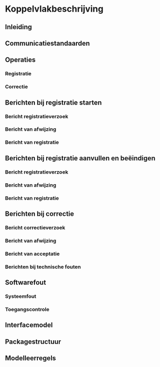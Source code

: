 # Koppelvlakbeschrijving
## Inleiding
## Communicatiestandaarden
## Operaties
### Registratie
### Correctie
## Berichten bij registratie starten
### Bericht registratieverzoek
### Bericht van afwijzing
### Bericht van registratie
## Berichten bij registratie aanvullen en beëindigen
### Bericht registratieverzoek
### Bericht van afwijzing
### Bericht van registratie
## Berichten bij correctie
### Bericht correctieverzoek
### Bericht van afwijzing
### Bericht van acceptatie
### Berichten bij technische fouten
## Softwarefout
### Systeemfout
### Toegangscontrole
## Interfacemodel
## Packagestructuur
## Modelleerregels
